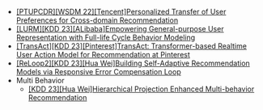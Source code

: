 - [[PTUPCDR][WSDM 22][Tencent]Personalized Transfer of User Preferences for Cross-domain Recommendation](https://arxiv.org/abs/2110.11154)
- [[LURM][KDD 23][ALibaba]Empowering General-purpose User Representation with Full-life Cycle Behavior Modeling](https://arxiv.org/pdf/2110.11337.pdf)
- [[TransAct][KDD 23][Pinterest]TransAct: Transformer-based Realtime User Action Model for Recommendation at Pinterest](https://arxiv.org/abs/2306.00248)
- [[ReLoop2][KDD 23][Hua Wei]Building Self-Adaptive Recommendation Models via Responsive Error Compensation Loop](https://arxiv.org/abs/2306.08808)
- Multi Behavior
  - [[KDD 23][Hua Wei]Hierarchical Projection Enhanced Multi-behavior Recommendation](https://www.youtube.com/watch?v=VLlUSAGL7zg)

